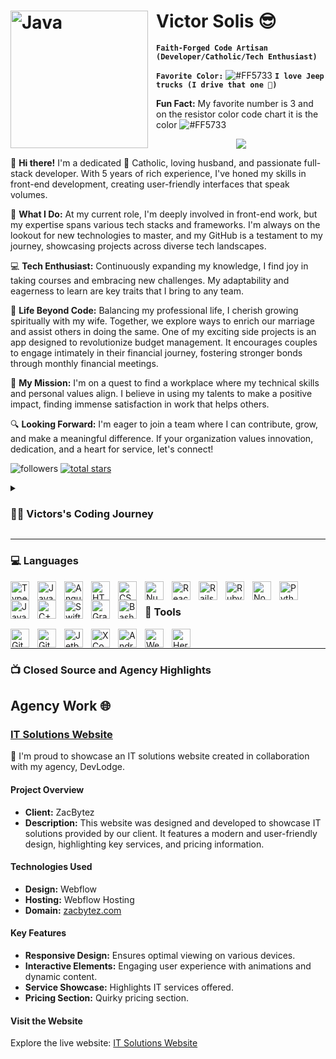 # <img align="left" alt="Java" width="220px" style="padding-right:10px;" src="https://di-uploads-pod2.dealerinspire.com/oxmoorcdjr/uploads/2019/05/2020-jeep-gladiator-angled-lg.png"/> Victor Solis 😎


**`Faith-Forged Code Artisan (Developer/Catholic/Tech Enthusiast)`**

**`Favorite Color:`** ![#FF5733](https://via.placeholder.com/15/FF5733/000000?text=+)      **`I love Jeep trucks (I drive that one 👀)`**

   **Fun Fact:** My favorite number is 3 and on the resistor color code chart it is the color ![#FF5733](https://via.placeholder.com/15/FF5733/000000?text=+) 


<p align="center">
  <!-- Typing SVG by DenverCoder1 - https://github.com/DenverCoder1/readme-typing-svg -->
  <a href="https://github.com/DenverCoder1/readme-typing-svg">
    <img src="https://readme-typing-svg.demolab.com/?lines=Full-Stack%20Web%20and%20Mobile%20 App%20Developer;Experienced%20UI%2FUX%20Designer;5%2B%20years%20of%20coding%20experience;Always%20learning%20new%20things&font=Fira%20Code&center=true&width=600&height=45&color=FF5733&vCenter=true&pause=1000&size=22" /></a>
</p>

👋 **Hi there!** I'm a dedicated 🙏 Catholic, loving husband, and passionate full-stack developer. With 5 years of rich experience, I've honed my skills in front-end development, creating user-friendly interfaces that speak volumes.

🌟 **What I Do:** At my current role, I'm deeply involved in front-end work, but my expertise spans various tech stacks and frameworks. I'm always on the lookout for new technologies to master, and my GitHub is a testament to my journey, showcasing projects across diverse tech landscapes.

💻 **Tech Enthusiast:** Continuously expanding my knowledge, I find joy in taking courses and embracing new challenges. My adaptability and eagerness to learn are key traits that I bring to any team.

👫 **Life Beyond Code:** Balancing my professional life, I cherish growing spiritually with my wife. Together, we explore ways to enrich our marriage and assist others in doing the same. One of my exciting side projects is an app designed to revolutionize budget management. It encourages couples to engage intimately in their financial journey, fostering stronger bonds through monthly financial meetings.

🌱 **My Mission:** I'm on a quest to find a workplace where my technical skills and personal values align. I believe in using my talents to make a positive impact, finding immense satisfaction in work that helps others.

🔍 **Looking Forward:** I'm eager to join a team where I can contribute, grow, and make a meaningful difference. If your organization values innovation, dedication, and a heart for service, let's connect!
   <p align="left">
         <img alt="followers" title="Follow me on Github" src="https://custom-icon-badges.demolab.com/github/followers/Vectrino314?color=236ad3&labelColor=1155ba&style=for-the-badge&logo=person-add&label=Follow&logoColor=white"/></a>
      <a href="https://github.com/Vectrino314?tab=repositories&sort=stargazers">
         <img alt="total stars" title="Total stars on GitHub" src="https://custom-icon-badges.demolab.com/github/stars/Vectrino314?color=55960c&style=for-the-badge&labelColor=488207&logo=star"/></a>
   </p>

<details>
 <summary><h3>👨‍💻 Victors's Coding Journey</h3></summary>
Hey there! 👋 I've been coding for about 6 years now, all self-taught. Started with HTML forms, to React and Flutter apps, now I dabble in Ruby and Rails and my current favorite is Nuxt - crazy how things evolve!


Currently, I'm an Angular .NET Developer at Tyler Technologies, been rocking that gig for about 4.5 years. Background in Computer Engineering, so making things is my jam. Recently, I built a CNC machine and I'm getting into 3D printing - turning my place into a bit of a maker space.

Got a bunch of hobby projects - some finished, some waiting for their turn, and a growing list of ones I still need to start. It's like a never-ending to-do list, you know?

Anyway, coding life is a journey, and mine's a mix of code, hardware, and lots of half-done projects. Excited to see where the next bits and bytes take me! 🚀💻
</details>

---

### 💻 Languages

<img align="left" alt="TypeScript" width="30px" style="padding-right:10px;" src="https://cdn.jsdelivr.net/gh/devicons/devicon/icons/typescript/typescript-plain.svg" />
<img align="left" alt="JavaScript" width="30px" style="padding-right:10px;" src="https://cdn.jsdelivr.net/gh/devicons/devicon/icons/javascript/javascript-plain.svg" />
<img align="left" alt="Angular" width="30px" style="padding-right:10px;" src="https://cdn.jsdelivr.net/gh/devicons/devicon/icons/angularjs/angularjs-plain.svg" />
<img align="left" alt="HTML" width="30px" style="padding-right:10px;" src="https://cdn.jsdelivr.net/gh/devicons/devicon/icons/html5/html5-plain.svg" />
<img align="left" alt="CSS" width="30px" style="padding-right:10px;" src="https://cdn.jsdelivr.net/gh/devicons/devicon/icons/css3/css3-plain.svg" />
<img align="left" alt="Nuxt" width="30px" style="padding-right:10px;" src="https://cdn.jsdelivr.net/gh/devicons/devicon/icons/nuxtjs/nuxtjs-original.svg" />
<img align="left" alt="React" width="30px" style="padding-right:10px;" src="https://cdn.jsdelivr.net/gh/devicons/devicon/icons/react/react-original.svg" />
<img align="left" alt="Rails" width="30px" style="padding-right:10px;" src="https://cdn.jsdelivr.net/gh/devicons/devicon/icons/rails/rails-original-wordmark.svg" />
<img align="left" alt="Ruby" width="30px" style="padding-right:10px;" src="https://cdn.jsdelivr.net/gh/devicons/devicon/icons/ruby/ruby-plain.svg" />
<img align="left" alt="NodeJS" width="30px" style="padding-right:10px;" src="https://cdn.jsdelivr.net/gh/devicons/devicon/icons/nodejs/nodejs-original.svg" />
<img align="left" alt="Python" width="30px" style="padding-right:10px;" src="https://cdn.jsdelivr.net/gh/devicons/devicon/icons/python/python-plain.svg" />
<img align="left" alt="Java" width="30px" style="padding-right:10px;" src="https://cdn.jsdelivr.net/gh/devicons/devicon/icons/java/java-original.svg"/>
<img align="left" alt="C++" width="30px" style="padding-right:10px;" src="https://cdn.jsdelivr.net/gh/devicons/devicon/icons/cplusplus/cplusplus-line.svg" />
<img align="left" alt="Swift" width="30px" style="padding-right:10px;" src="https://cdn.jsdelivr.net/gh/devicons/devicon/icons/swift/swift-original.svg" />
<img align="left" alt="Gradle" width="30px" style="padding-right:10px;" src="https://cdn.jsdelivr.net/gh/devicons/devicon/icons/gradle/gradle-plain.svg" />
<img align="left" alt="Bash" width="30px" style="padding-right:10px;" src="https://cdn.jsdelivr.net/gh/devicons/devicon/icons/bash/bash-original.svg" />
<br />

### 🧰 Tools

<img align="left" alt="Git" width="30px" style="padding-right:10px;" src="https://cdn.jsdelivr.net/gh/devicons/devicon/icons/git/git-original.svg" />
<img align="left" alt="GitHub" width="30px" style="padding-right:10px;" src="https://cdn.jsdelivr.net/gh/devicons/devicon/icons/github/github-original.svg" />
<img align="left" alt="Jetbrains" width="30px" style="padding-right:10px;" src="https://cdn.jsdelivr.net/gh/devicons/devicon/icons/jetbrains/jetbrains-original.svg" />
<img align="left" alt="XCode" width="30px" style="padding-right:10px;" src="https://cdn.jsdelivr.net/gh/devicons/devicon/icons/xcode/xcode-original.svg" />
<img align="left" alt="Android Studio" width="30px" style="padding-right:10px;" src="https://cdn.jsdelivr.net/gh/devicons/devicon/icons/androidstudio/androidstudio-original.svg" />
<img align="left" alt="Webflow" width="30px" style="padding-right:10px;" src="https://cdn.jsdelivr.net/gh/devicons/devicon/icons/webflow/webflow-original.svg" />          
<img align="left" alt="Heroku" width="30px" style="padding-right:10px;" src="https://cdn.jsdelivr.net/gh/devicons/devicon/icons/heroku/heroku-plain.svg" />
          
<br />

---

### 📺 Closed Source and Agency Highlights

## Agency Work 🌐

### [IT Solutions Website]([https://example-it-solutions.com](https://www.zacbytez.com/))

🚀 I'm proud to showcase an IT solutions website created in collaboration with my agency, DevLodge.

#### Project Overview

- **Client:** ZacBytez
- **Description:** This website was designed and developed to showcase IT solutions provided by our client. It features a modern and user-friendly design, highlighting key services, and pricing information.

#### Technologies Used

- **Design:** Webflow
- **Hosting:** Webflow Hosting
- **Domain:** [zacbytez.com](https://www.zacbytez.com/)

#### Key Features

- **Responsive Design:** Ensures optimal viewing on various devices.
- **Interactive Elements:** Engaging user experience with animations and dynamic content.
- **Service Showcase:** Highlights IT services offered.
- **Pricing Section:** Quirky pricing section.

#### Visit the Website

Explore the live website: [IT Solutions Website](https://example-it-solutions.com)


